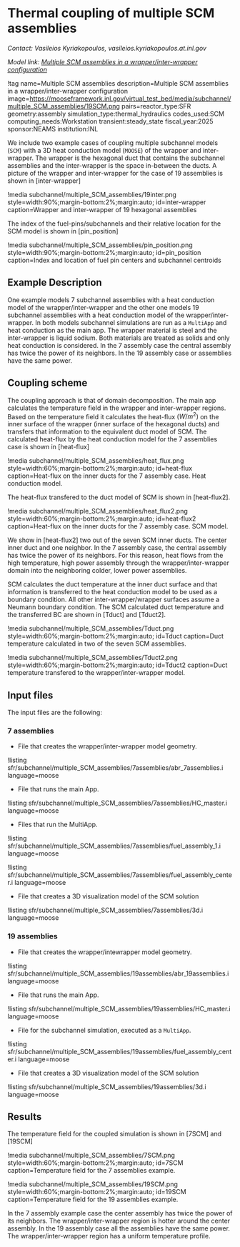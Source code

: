 # Thermal coupling of multiple SCM assemblies

*Contact: Vasileios Kyriakopoulos, vasileios.kyriakopoulos.at.inl.gov*

*Model link: [Multiple SCM assemblies in a wrapper/inter-wrapper configuration](https://github.com/idaholab/virtual_test_bed/tree/devel/sfr/subchannel/multiple_SCM_assemblies)*

!tag name=Multiple SCM assemblies
     description=Multiple SCM assemblies in a wrapper/inter-wrapper configuration
     image=<https://mooseframework.inl.gov/virtual_test_bed/media/subchannel/multiple_SCM_assemblies/19SCM.png>
     pairs=reactor_type:SFR
                       geometry:assembly
                       simulation_type:thermal_hydraulics
                       codes_used:SCM
                       computing_needs:Workstation
                       transient:steady_state
                       fiscal_year:2025
                       sponsor:NEAMS
                       institution:INL

We include two example cases of coupling multiple subchannel models (`SCM`) with a 3D heat conduction model (`MOOSE`) of the wrapper and inter-wrapper. The wrapper is the hexagonal duct that contains the subchannel assemblies and the inter-wrapper is the space in-between the ducts. A picture of the wrapper and inter-wrapper for the case of 19 assemblies is shown in [inter-wrapper]

!media subchannel/multiple_SCM_assemblies/19inter.png
    style=width:90%;margin-bottom:2%;margin:auto;
    id=inter-wrapper
    caption=Wrapper and inter-wrapper of 19 hexagonal assemblies

The index of the fuel-pins/subchannels and their relative location for the SCM model is shown in [pin_position]

!media subchannel/multiple_SCM_assemblies/pin_position.png
    style=width:90%;margin-bottom:2%;margin:auto;
    id=pin_position
    caption=Index and location of fuel pin centers and subchannel centroids

## Example Description

One example models 7 subchannel assemblies with a heat conduction model of the wrapper/inter-wrapper and the other one models 19 subchannel assemblies with a heat conduction model of the wrapper/inter-wrapper. In both models subchannel simulations are run as a `MultiApp` and heat conduction as the main app. The wrapper material is steel and the inter-wrapper is liquid sodium. Both materials are treated as solids and only heat conduction is considered. In the 7 assembly case  the central assembly has twice the power of its neighbors. In the 19 assembly case or assemblies have the same power.

## Coupling scheme

The coupling approach is that of domain decomposition. The main app calculates the temperature field in the wrapper and inter-wrapper regions. Based on the temperature field it calculates the heat-flux $(W/m^2)$ on the inner surface of the wrapper (inner surface of the hexagonal ducts) and transfers that information to the equivalent duct model of SCM. The calculated heat-flux by the heat conduction model for the 7 assemblies case is shown in [heat-flux]

!media subchannel/multiple_SCM_assemblies/heat_flux.png
    style=width:60%;margin-bottom:2%;margin:auto;
    id=heat-flux
    caption=Heat-flux on the inner ducts for the 7 assembly case. Heat conduction model.

The heat-flux transfered to the duct model of SCM is shown in [heat-flux2].

!media subchannel/multiple_SCM_assemblies/heat_flux2.png
    style=width:60%;margin-bottom:2%;margin:auto;
    id=heat-flux2
    caption=Heat-flux on the inner ducts for the 7 assembly case. SCM model.

We show in [heat-flux2] two out of the seven SCM inner ducts. The center inner duct and one neighbor. In the 7 assembly case, the central assembly has twice the power of its neighbors. For this reason, heat flows from the high temperature, high power assembly through the wrapper/inter-wrapper domain into the neighboring colder, lower power assemblies.

SCM calculates the duct temperature at the inner duct surface and that information is transferred to the heat conduction model to be used as a boundary condition. All other inter-wrapper/wrapper surfaces assume a Neumann boundary condition. The SCM calculated duct temperature and the transferred BC are shown in [Tduct] and [Tduct2].

!media subchannel/multiple_SCM_assemblies/Tduct.png
    style=width:60%;margin-bottom:2%;margin:auto;
    id=Tduct
    caption=Duct temperature calculated in two of the seven SCM assemblies.

!media subchannel/multiple_SCM_assemblies/Tduct2.png
    style=width:60%;margin-bottom:2%;margin:auto;
    id=Tduct2
    caption=Duct temperature transfered to the wrapper/inter-wrapper model.

## Input files

The input files are the following:

### 7 assemblies

- File that creates the wrapper/inter-wrapper model geometry.

!listing sfr/subchannel/multiple_SCM_assemblies/7assemblies/abr_7assemblies.i language=moose

- File that runs the main App.

!listing sfr/subchannel/multiple_SCM_assemblies/7assemblies/HC_master.i language=moose

- Files that run the MultiApp.

!listing sfr/subchannel/multiple_SCM_assemblies/7assemblies/fuel_assembly_1.i language=moose

!listing sfr/subchannel/multiple_SCM_assemblies/7assemblies/fuel_assembly_center.i language=moose

- File that creates a 3D visualization model of the SCM solution

!listing sfr/subchannel/multiple_SCM_assemblies/7assemblies/3d.i language=moose

### 19 assemblies

- File that creates the wrapper/intewrapper model geometry.

!listing sfr/subchannel/multiple_SCM_assemblies/19assemblies/abr_19assemblies.i language=moose

- File that runs the main App.

!listing sfr/subchannel/multiple_SCM_assemblies/19assemblies/HC_master.i language=moose

- File for the subchannel simulation, executed as a `MultiApp`.

!listing sfr/subchannel/multiple_SCM_assemblies/19assemblies/fuel_assembly_center.i language=moose

- File that creates a 3D visualization model of the SCM solution

!listing sfr/subchannel/multiple_SCM_assemblies/19assemblies/3d.i language=moose

## Results

The temperature field for the coupled simulation is shown in [7SCM] and [19SCM]

!media subchannel/multiple_SCM_assemblies/7SCM.png
    style=width:60%;margin-bottom:2%;margin:auto;
    id=7SCM
    caption=Temperature field for the 7 assemblies example.

!media subchannel/multiple_SCM_assemblies/19SCM.png
    style=width:60%;margin-bottom:2%;margin:auto;
    id=19SCM
    caption=Temperature field for the 19 assemblies example.

In the 7 assembly example case the center assembly has twice the power of its neighbors. The wrapper/inter-wrapper region is hotter around the center assembly. In the 19 assembly case all the assemblies have the same power. The wrapper/inter-wrapper region has a uniform temperature profile.
